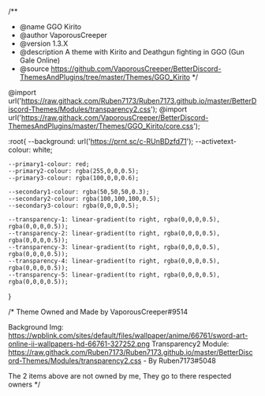 /**
 * @name GGO Kirito
 * @author VaporousCreeper
 * @version 1.3.X
 * @description A theme with Kirito and Deathgun fighting in GGO (Gun Gale Online)
 * @source https://github.com/VaporousCreeper/BetterDiscord-ThemesAndPlugins/tree/master/Themes/GGO_Kirito
 */

@import url('https://raw.githack.com/Ruben7173/Ruben7173.github.io/master/BetterDiscord-Themes/Modules/transparency2.css');
@import url('https://raw.githack.com/VaporousCreeper/BetterDiscord-ThemesAndPlugins/master/Themes/GGO_Kirito/core.css');

:root{
    --background: url('https://prnt.sc/c-RUnBDzfd71');
    --activetext-colour: white;

    --primary1-colour: red;
    --primary2-colour: rgba(255,0,0,0.5);
    --primary3-colour: rgba(100,0,0,0.6);

    --secondary1-colour: rgba(50,50,50,0.3);
    --secondary2-colour: rgba(100,100,100,0.5);
    --secondary3-colour: rgba(0,0,0,0.5);

    --transparency-1: linear-gradient(to right, rgba(0,0,0,0.5), rgba(0,0,0,0.5));
    --transparency-2: linear-gradient(to right, rgba(0,0,0,0.5), rgba(0,0,0,0.5));
    --transparency-3: linear-gradient(to right, rgba(0,0,0,0.5), rgba(0,0,0,0.5));
    --transparency-4: linear-gradient(to right, rgba(0,0,0,0.5), rgba(0,0,0,0.5));
    --transparency-5: linear-gradient(to right, rgba(0,0,0,0.5), rgba(0,0,0,0.5));
}
  
/*
Theme Owned and Made by VaporousCreeper#9514
  
Background Img: https://wpblink.com/sites/default/files/wallpaper/anime/66761/sword-art-online-ii-wallpapers-hd-66761-327252.png 
Transparency2 Module: https://raw.githack.com/Ruben7173/Ruben7173.github.io/master/BetterDiscord-Themes/Modules/transparency2.css - By Ruben7173#5048

The 2 items above are not owned by me, They go to there respected owners 
*/
